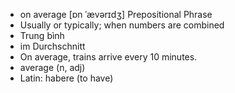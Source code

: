 - on average [ɒn ˈævərɪdʒ] Prepositional Phrase  
- Usually or typically; when numbers are combined  
- Trung bình  
- im Durchschnitt  
- On average, trains arrive every 10 minutes.  
- average (n, adj)  
- Latin: habere (to have)